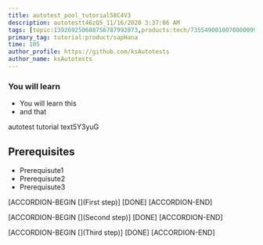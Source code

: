 ```yaml
---
title: autotest_pool_tutorial58C4V3
description: autotestt46zQ5_11/16/2020 3:37:06 AM
tags: [topic:139269250608756787992873,products:tech/73554900100700000996,tutorial:experience/advanced]
primary_tag: tutorial:product/sapHana
time: 105
author_profile: https://github.com/ksAutotests
author_name: ksAutotests
---
```

### You will learn
- You will learn this
- and that

autotest tutorial text5Y3yuG

## Prerequisites
- Prerequisute1
- Prerequisute2
- Prerequisute3

[ACCORDION-BEGIN [](First step)]
[DONE]
[ACCORDION-END]

[ACCORDION-BEGIN [](Second step)]
[DONE]
[ACCORDION-END]

[ACCORDION-BEGIN [](Third step)]
[DONE]
[ACCORDION-END]

